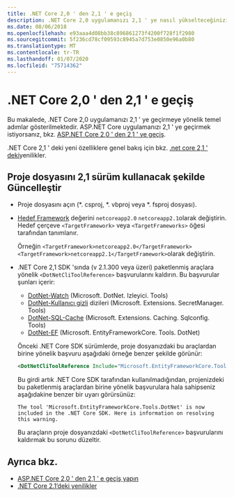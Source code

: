 ```yaml
---
title: .NET Core 2,0 ' den 2,1 ' e geçiş
description: .NET Core 2,0 uygulamanızı 2,1 ' ye nasıl yükselteceğinizi öğrenin.
ms.date: 08/06/2018
ms.openlocfilehash: e93aaa4d08bb38c896861273f4200f728f1f2980
ms.sourcegitcommit: 5f236cd78cf09593c8945a7d753e0850e96a0b80
ms.translationtype: MT
ms.contentlocale: tr-TR
ms.lasthandoff: 01/07/2020
ms.locfileid: "75714362"
---
```

# <a name="migrate-from-net-core-20-to-21"></a>.NET Core 2,0 ' den 2,1 ' e geçiş

Bu makalede, .NET Core 2,0 uygulamanızı 2,1 ' ye geçirmeye yönelik temel adımlar gösterilmektedir. ASP.NET Core uygulamanızı 2,1 ' ye geçirmek istiyorsanız, bkz. [ASP.NET Core 2,0 ' den 2,1 ' ye geçiş](/aspnet/core/migration/20_21).

.NET Core 2,1 ' deki yeni özelliklere genel bakış için bkz. [.net core 2,1 ' deki](../whats-new/dotnet-core-2-1.md)yenilikler.

## <a name="update-the-project-file-to-use-21-versions"></a>Proje dosyasını 2,1 sürüm kullanacak şekilde Güncelleştir

- Proje dosyasını açın (\*. csproj, \*. vbproj veya \*. fsproj dosyası).

- [Hedef Framework](../../standard/frameworks.md) değerini `netcoreapp2.0` `netcoreapp2.1`olarak değiştirin. Hedef çerçeve `<TargetFramework>` veya `<TargetFrameworks>` öğesi tarafından tanımlanır.

  Örneğin `<TargetFramework>netcoreapp2.0</TargetFramework>` `<TargetFramework>netcoreapp2.1</TargetFramework>`olarak değiştirin.

- .NET Core 2,1 SDK 'sında (v 2.1.300 veya üzeri) paketlenmiş araçlara yönelik `<DotNetCliToolReference>` başvurularını kaldırın. Bu başvurular şunları içerir:

  - [DotNet-Watch](https://github.com/aspnet/DotNetTools/blob/master/src/dotnet-watch/README.md) (Microsoft. DotNet. Izleyici. Tools)
  - [DotNet-Kullanıcı gizli](https://github.com/aspnet/DotNetTools/blob/master/src/dotnet-user-secrets/README.md) dizileri (Microsoft. Extensions. SecretManager. Tools)
  - [DotNet-SQL-Cache](https://github.com/aspnet/DotNetTools/blob/master/src/dotnet-sql-cache/README.md) (Microsoft. Extensions. Caching. Sqlconfig. Tools)
  - [DotNet-EF](/ef/core/miscellaneous/cli/dotnet) (Microsoft. EntityFrameworkCore. Tools. DotNet)
  
  Önceki .NET Core SDK sürümlerde, proje dosyanızdaki bu araçlardan birine yönelik başvuru aşağıdaki örneğe benzer şekilde görünür:

  ```xml
  <DotNetCliToolReference Include="Microsoft.EntityFrameworkCore.Tools.DotNet" Version="2.0.0" />
  ```

  Bu girdi artık .NET Core SDK tarafından kullanılmadığından, projenizdeki bu paketlenmiş araçlardan birine yönelik başvurulara hala sahipseniz aşağıdakine benzer bir uyarı görürsünüz:
  
  `The tool 'Microsoft.EntityFrameworkCore.Tools.DotNet' is now included in the .NET Core SDK. Here is information on resolving this warning.`
  
  Bu araçların proje dosyanızdaki `<DotNetCliToolReference>` başvurularını kaldırmak bu sorunu düzeltir.

## <a name="see-also"></a>Ayrıca bkz.

- [ASP.NET Core 2,0 ' den 2,1 ' e geçiş yapın](/aspnet/core/migration/20_21)
- [.NET Core 2.1’deki yenilikler](../whats-new/dotnet-core-2-1.md)
